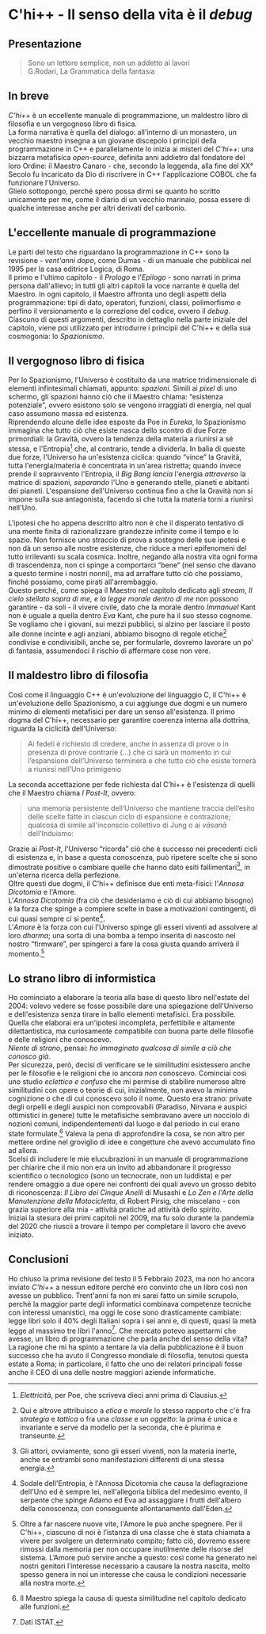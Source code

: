 <!--

_NOTA: mentre scrivevo questa lettera, mia moglie si è seduta vicino a me e gli effetti quantistici dovuti alla sua massa hanno alterato il normale fluire del tempo e della mia prosa. In questo momento si è alzata, ma tornerà, perciò non ho modo di rimettere tutto a posto, ma solo di numerare i paragrafi per facilitarne la lettura. Me ne scuso: come ripeto spesso, non è un caso se si utilizza lo stesso verbo (*contrarre*) per il matrimonio e la malaria._  
<br />     
  
Concludo con una domanda che non ha nulla a che vedere con il resto di questo messaggio: l'esempio del figlio che invia notizie al padre, che lei fa in "Buchi bianchi" è ispirato al racconto: "I sette cavalieri" di Buzzati?  

<hr />      
-->

# C'hi++ - Il senso della vita è il *debug*
## Presentazione

> Sono un lettore semplice, non un addetto ai lavori<br /> 
G.Rodari, La Grammatica della fantasia


## In breve

*C'hi++* è un eccellente manuale di programmazione, un maldestro libro di filosofia e un vergognoso libro di fisica.  
La forma narrativa è quella del dialogo: all'interno di un monastero, un vecchio maestro insegna a un giovane discepolo i principii della programmazione in C++ e parallelamente lo inizia ai misteri del *C'hi++*: una bizzarra metafisica *open-source*, definita anni addietro dal fondatore del loro Ordine: il Maestro Canaro - che, secondo la leggenda, alla fine del XX° Secolo fu incaricato da Dio di riscrivere in C++ l'applicazione COBOL che fa funzionare l'Universo.  
Glielo sottopongo, perché spero possa dirmi se quanto ho scritto unicamente per me, come il diario di un vecchio marinaio, possa essere di qualche interesse anche per altri derivati del carbonio. 

## L'eccellente manuale di programmazione

Le parti del testo che riguardano la programmazione in C++ sono la revisione - *vent'anni dopo*, come Dumas - di un manuale che pubblicai nel 1995 per la casa editrice Logica, di Roma.  
Il primo e l'ultimo capitolo - il *Prologo* e l'*Epilogo* - sono narrati in prima persona dall'allievo; in tutti gli altri capitoli la voce narrante è quella del Maestro.
In ogni capitolo, il Maestro affronta uno degli aspetti della programmazione: tipi di dato, operatori, funzioni, classi, polimorfismo e perfino il versionamento e la correzione del codice, ovvero il *debug*.
Ciascuno di questi argomenti, descritto in dettaglio nella parte iniziale del capitolo, viene poi utilizzato per introdurre i principii del C'hi++ e della sua cosmogonia: lo *Spazionismo*.  

## Il vergognoso libro di fisica

Per lo Spazionismo, l'Universo è costituito da una matrice tridimensionale di elementi infintesimali chiamati, appunto: *spazioni*.
Simili ai *pixel* di uno schermo, gli spazioni hanno ciò che il Maestro chiama: “esistenza potenziale", ovvero esistono solo se vengono irraggiati di energia, nel qual caso assumono massa ed esistenza.  
Riprendendo alcune delle idee esposte da Poe in *Eureka*, lo Spazionismo  immagina che tutto ciò che esiste nasca dello scontro di due Forze primordiali: la Gravità, ovvero la tendenza della materia a riunirsi a sé stessa, e l'Entropia[^poe] che, al contrario, tende a dividerla.
In balìa di queste due forze, l'Universo ha un'esistenza ciclica: quando “vince” la Gravità, tutta l'energia/materia è concentrata in un'area ristretta; quando invece prende il sopravvento l'Entropia, il *Big Bang* *lancia* l'energia *attraverso* la matrice di spazioni, *separando* l'Uno e generando stelle, pianeti e abitanti dei pianeti. 
L'espansione dell'Universo continua fino a che la Gravità non si impone sulla sua antagonista, facendo sì che tutta la materia torni a riunirsi nell'Uno.  

L'ipotesi che ho appena descritto altro non è che il disperato tentativo di una mente finita di razionalizzare grandezze infinite come il tempo e lo spazio. 
Non fornisce uno straccio di prova a sostegno delle sue ipotesi e non dà un senso alle nostre esistenze, che riduce a meri epifenomeni del tutto irrilevanti su scala cosmica.
Inoltre, negando alla nostra vita ogni forma di trascendenza, non ci spinge a comportarci “bene“ (nel senso che davano a questo termine i nostri nonni), ma ad arraffare tutto ciò che possiamo, finché possiamo, come pirati all'arrembaggio.  
Questo perché, come spiega il Maestro nel capitolo dedicato agli *stream*, *Il cielo stellato sopra di me, e la legge morale dentro di me* non possono garantire - da soli - il vivere civile, dato che la morale dentro *Immanuel* Kant non è uguale a quella dentro *Eva* Kant, che pure ha il suo stesso cognome.
Se vogliamo che i giovani, sui mezzi pubblici, si alzino per lasciare il posto alle donne incinte e agli anziani, abbiamo bisogno di regole etiche[^etica] condivise e condivisibili, anche se, per formularle, dovremo lavorare un po' di fantasia, assumendoci il rischio di affermare cose non vere.  


## Il maldestro libro di filosofia

Così come il linguaggio C++ è un'evoluzione del linguaggio C, il C'hi++ è un'evoluzione dello Spazionismo, a cui aggiunge due dogmi e un numero minimo di elementi metafisici per dare un senso all'esistenza.
Il primo dogma del C'hi++, necessario per garantire coerenza interna alla dottrina, riguarda la ciclicità dell'Universo: 

> Ai fedeli è richiesto di credere, anche in assenza di prove o in presenza di prove contrarie (...) che ci sarà un momento in cui l’espansione dell’Universo terminerà e che tutto ciò che esiste tornerà a riunirsi nell’Uno primigenio

La seconda accettazione per fede richiesta dal C’hi++ è l'esistenza di quelli che il Maestro chiama *I Post-It*, ovvero:

> una memoria persistente dell’Universo che mantiene traccia dell’esito delle scelte fatte in ciascun ciclo di espansione e contrazione; qualcosa di simile all'inconscio collettivo di Jung o ai *vāsanā* dell'Induismo:

Grazie ai *Post-It*, l'Universo “ricorda” ciò che è successo nei precedenti cicli di esistenza e, in base a questa conoscenza, può ripetere scelte che si sono dimostrate positive o cambiare quelle che hanno dato esiti fallimentari[^umani], in un'eterna ricerca della perfezione.  
Oltre questi due dogmi, il C'hi++ definisce due enti meta-fisici: l'*Annosa Dicotomia* e l'Amore.  
L'*Annosa Dicotomia* (fra ciò che desideriamo e ciò di cui abbiamo bisogno) è la forza che spinge a compiere scelte in base a motivazioni contingenti, di cui quasi sempre ci si pente[^annosa].  
L'*Amore* è la forza con cui l'Universo spinge gli esseri viventi ad assolvere al loro *dharma*; una sorta di una bomba a tempo inserita di nascosto nel nostro “firmware”, per spingerci a fare la cosa giusta quando arriverà il  momento.[^amore]    

## Lo strano libro di informistica

Ho cominciato a elaborare la teoria alla base di questo libro nell'estate del 2004: volevo vedere se fosse possibile dare una spiegazione dell'Universo e dell'esistenza senza tirare in ballo elementi metafisici.
Era possibile. 
Quella che elaborai era un'ipotesi incompleta, perfettibile e altamente dilettantistica, ma curiosamente compatibile con buona parte delle filosofie e delle religioni che conoscevo.  
*Niente di strano*, pensai: *ho immaginato qualcosa di simile a ciò che conosco già*.  
Per sicurezza, però, decisi di verificare se le similitudini esistessero anche per le filosofie e le religioni che io ancora *non* conoscevo.
Cominciai così uno studio *eclettico e confuso* che mi permise di stabilire numerose altre similitudini con opere o teorie di cui, inizialmente, non avevo la minima cognizione o che di cui conoscevo solo il nome.
Questo era strano: private degli orpelli e degli auspici non comprovabili (Paradiso, Nirvana e auspici ottimistici in genere) tutte le metafisiche sembravano avere un nocciolo di nozioni comuni, indipendentementi dal luogo e dal periodo in cui erano state formulate.[^funzioni]
Valeva la pena di approfondire la cosa, se non altro per mettere ordine nel groviglio di idee e congetture che avevo accumulato fino ad allora.  
Scelsi di includere le mie elucubrazioni in un manuale di programmazione per chiarire che il mio non era un invito ad abbandonare il progresso scientifico o tecnologico (sono un tecnocrate, non un luddista) e per rendere omaggio a due opere nei confronti dei quali avevo un grosso debito di riconoscenza: *Il Libro dei Cinque Anelli* di Musashi e *Lo Zen e l'Arte della Manutenzione della Motocicletta*, di Robert Pirsig, che miscelano - con grazia superiore alla mia - attività pratiche ad attività dello spirito.    
Iniziai la stesura dei primi capitoli nel 2009, ma fu solo durante la pandemia del 2020 che riuscii a trovare il tempo per completare il lavoro che avevo iniziato.

## Conclusioni
 
Ho chiuso la prima revisione del testo il 5 Febbraio 2023, ma non ho ancora inviato *C'hi++* a nessun editore perché ero convinto che un libro così non avesse un pubblico.
Trent'anni fa non mi sarei fatto un simile scrupolo, perché la maggior parte degli informatici combinava competenze tecniche con interessi umanistici, ma oggi le cose sono drasticamente cambiate: legge libri solo il 40% degli Italiani sopra i sei anni e, di questi, quasi la metà legge al massimo tre libri l'anno[^istat]. 
Che mercato potevo aspettarmi che avesse, un libro di programmazione che parla anche del senso della vita?  
La ragione che mi ha spinto a tentare la via della pubblicazione è il buon successo che ha avuto il Congresso mondiale di filosofia, tenutosi questa estate a Roma; in particolare, il fatto che uno dei relatori principali fosse anche il CEO di una delle nostre maggiori aziende informatiche. 





[^chi]: Che è un gioco di parole fra il termine giapponese *C'hi* (*soffio vitale*) e il linguaggio di programmazione chiamato *C++* -

[^poe]: *Elettricità*, per Poe, che scriveva dieci anni prima di Clausius.

[^etica]: Qui e altrove attribuisco a *etica* e *morale* lo stesso rapporto che c'è fra *strategia* e *tattica*  o fra una *classe* e un *oggetto*: la prima è unica e invariante e serve da modello per la seconda, che è plurima e transeunte.

[^umani]: Gli attori, ovviamente, sono gli esseri viventi, non la materia inerte, anche se entrambi sono manifestazioni differenti di una stessa energia.

[^annosa]: Sodale dell'Entropia, è l'Annosa Dicotomia che causa la deflagrazione dell'Uno ed è sempre lei, nell'allegoria biblica del medesimo evento, il serpente che spinge Adamo ed Eva ad assaggiare i frutti dell'albero della conoscenza, con conseguente allontanamento dall'Eden.  

[^funzioni]: Il Maestro spiega la causa di questa similitudine nel capitolo dedicato alle funzioni.

[^amore]: Oltre a far nascere nuove vite, l'Amore le può anche spegnere. Per il C'hi++, ciascuno di noi è l’istanza di una classe che è stata chiamata a vivere per svolgere un determinato compito; fatto ciò, dovremo essere rimossi dalla memoria per non occupare inutilmente delle risorse del sistema.  L’Amore può servire anche a questo: così come ha generato nei nostri genitori l’interesse necessario a causare la nostra nascita, molto spesso genera in noi un interesse che causa le condizioni necessarie alla nostra morte.
[^istat]: Dati ISTAT. 


<!--

Mentre possiamo agevolmente dimostrare che la somma degli angoli interni di un triangolo è sempre di 180°, nessuno di noi può dimostrare  i concetti proprii della metafisica, perché, per farlo, dovrebbe: morire, incontrare un eventuale Ente Creatore, chiedergli quale sia lo scòpo della Sua creazione e poi tornare sulla Terra a riferirlo.
Mancando questa conoscenza, l'opinione dell'uno vale quella dell'altro e mai nessuno potrà scrivere una singola frase definitiva sull'argomento, ma solo fare ipotesi.  
La suddetta sequenza di eventi, d'altro canto, è precisamente ciò che accadde al Maestro Canaro: andò nell'Aldilà, si fece spiegare da Dio cosa gli occorreva e poi cominciò a realizzarlo.

Il suo fine - o, più precisamente, la sua ambizione - è di definire una metafisica  che provi a spiegare il significato dell'esistenza nei termini dell'informatica, creando un parallelo fra le regole note del software e le regole ignote dell'Universo in cui viviamo.  

Questa miscela di spiritualità e tecnologia è presente sia nel nome “C'hi++”[^chi],  sia nel modo in cui verrà gestita l'evoluzione della dottrina: lo stesso che viene utilizzato per il software *open-source*.

Contrariamente ad altre ipotesi sullo stesso argomento, infatti, *C'hi++* non si propone come una spiegazione assoluta e definitiva del senso della vita, ma come un modello incompleto e perfettibile.  
-->
